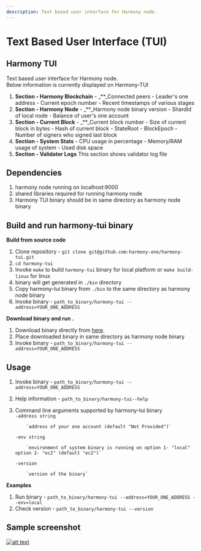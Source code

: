 ```yaml
---
description: Text based user interface for Harmony node.
---
```


# Text Based User Interface \(TUI\)

## Harmony TUI

Text based user interface for Harmony node.  
Below information is currently displayed on Harmony-TUI

1. **Section - Harmony Blockchain** - _\*\*_Connected peers - Leader's one address - Current epoch number - Recent timestamps of various stages
2. **Section - Harmony Node** - _\*\*_Harmony node binary version - ShardId of local node - Balance of user's one account
3. **Section - Current Block** - _\*\*_Current block number - Size of current block in bytes - Hash of current block - StateRoot - BlockEpoch - Number of signers who signed last block
4. **Section - System Stats** - CPU usage in percentage - Memory/RAM usage of system - Used disk space
5. **Section - Validator Logs** This section shows validator log file

## Dependencies

1. harmony node running on localhost:9000
2. shared libraries required for running harmony node
3. Harmony TUI binary should be in same directory as harmony node binary

## Build and run harmony-tui binary

**Build from source code**

1. Clone repository - `git clone git@github.com:harmony-one/harmony-tui.git`
2. `cd harmony-tui`
3. Invoke `make` to build `harmony-tui` binary for local platform or `make build-linux` for linux
4. binary will get generated in `./bin` directory
5. Copy harmony-tui binary from `./bin` to the same directory as harmony node binary
6. Invoke binary - `path_to_binary/harmony-tui --address=YOUR_ONE_ADDRESS`

**Download binary and run .**

1. Download binary directly from [here](http://harmony.one/tui).
2. Place downloaded binary in same directory as harmony node binary
3. Invoke binary - `path_to_binary/harmony-tui --address=YOUR_ONE_ADDRESS`

## Usage

1. Invoke binary - `path_to_binary/harmony-tui --address=YOUR_ONE_ADDRESS`
2. Help information - `path_to_binary/harmony-tui--help`
3. Command line arguments supported by harmony-tui binary  
   `-address string`

   ```text
       `address of your one account (default "Not Provided")`
   ```

   `-env string`

   ```text
       `environment of system binary is running on option 1- "local" option 2- "ec2" (default "ec2")`
   ```

   `-version`

   ```text
       `version of the binary`
   ```

**Examples**

1. Run binary - `path_to_binary/harmony-tui --address=YOUR_ONE_ADDRESS --env=local`
2. Check version - `path_to_binary/harmony-tui --version`

## Sample screenshot

[![alt text](https://raw.githubusercontent.com/harmony-one/harmony-tui/master/doc/images/tui-sample.gif?token=AEY7S2JV6DIWLODPOXCKMN25VED6W)](https://raw.githubusercontent.com/harmony-one/harmony-tui/master/doc/images/tui-sample.gif?token=AEY7S2JV6DIWLODPOXCKMN25VED6W)

